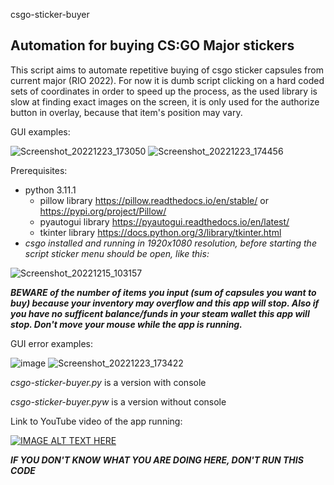 csgo-sticker-buyer
## Automation for buying CS:GO Major stickers

This script aims to automate repetitive buying of csgo sticker capsules from current major (RIO 2022). For now it is dumb script clicking on a hard coded sets of coordinates in order to speed up the process, as the used library is slow at finding exact images on the screen, it is only used for the authorize button in overlay, because that item's position may vary.

GUI examples:

![Screenshot_20221223_173050](https://user-images.githubusercontent.com/73882365/209372299-118efaa1-6094-4d98-aaac-ae1f6d99cc29.png)
![Screenshot_20221223_174456](https://user-images.githubusercontent.com/73882365/209372348-49291a33-75e6-4c08-a272-50b98bb834c9.png)

Prerequisites:
- python 3.11.1 
  - pillow library https://pillow.readthedocs.io/en/stable/ or https://pypi.org/project/Pillow/
  - pyautogui library https://pyautogui.readthedocs.io/en/latest/
  - tkinter library https://docs.python.org/3/library/tkinter.html
- *csgo installed and running in 1920x1080 resolution, before starting the script sticker menu should be open, like this:*

![Screenshot_20221215_103157](https://user-images.githubusercontent.com/73882365/207824089-2090760e-94a3-4c9f-9ecc-89ffba6291ac.png)

***BEWARE of the number of items you input (sum of capsules you want to buy) because your inventory may overflow and this app will stop. Also if you have no sufficent balance/funds in your steam wallet this app will stop. Don't move your mouse while the app is running.***

GUI error examples:

![image](https://user-images.githubusercontent.com/73882365/209372493-cbf8d4ec-39c3-490e-8886-2813ed0c600e.png)
![Screenshot_20221223_173422](https://user-images.githubusercontent.com/73882365/209372334-fe61a28e-a74d-41d8-a05b-4036e57f148d.png)

*csgo-sticker-buyer.py* is a version with console

*csgo-sticker-buyer.pyw* is a version without console

Link to YouTube video of the app running:

[![IMAGE ALT TEXT HERE](https://img.youtube.com/vi/w9QcKshCkaQ/0.jpg)](https://youtu.be/w9QcKshCkaQ)


***IF YOU DON'T KNOW WHAT YOU ARE DOING HERE, DON'T RUN THIS CODE***

